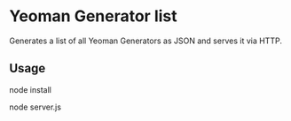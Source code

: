 # Yeoman Generator list

Generates a list of all Yeoman Generators as JSON and serves it via HTTP.


## Usage

node install

node server.js

